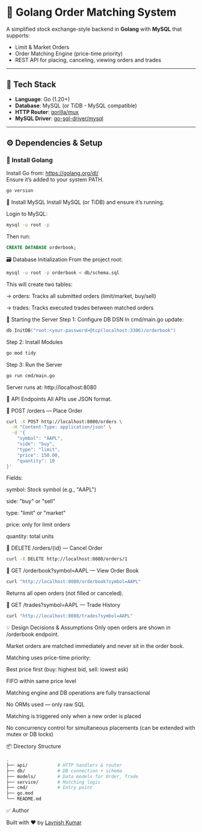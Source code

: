 # 🏦 Golang Order Matching System

A simplified stock exchange-style backend in **Golang** with **MySQL** that supports:
- Limit & Market Orders
- Order Matching Engine (price-time priority)
- REST API for placing, canceling, viewing orders and trades

---

## 🧰 Tech Stack

- **Language**: Go (1.20+)
- **Database**: MySQL (or TiDB - MySQL compatible)
- **HTTP Router**: [gorilla/mux](https://github.com/gorilla/mux)
- **MySQL Driver**: [go-sql-driver/mysql](https://github.com/go-sql-driver/mysql)

---

## ⚙️ Dependencies & Setup

### 🔧 Install Golang

Install Go from: https://golang.org/dl/  
Ensure it’s added to your system PATH.

```bash
go version
```

🐬 Install MySQL
Install MySQL (or TiDB) and ensure it’s running.

Login to MySQL:

```bash
mysql -u root -p
```

Then run:
```sql
CREATE DATABASE orderbook;
```

🗃️ Database Initialization
From the project root:

```bash
mysql -u root -p orderbook < db/schema.sql
```

This will create two tables:

-> orders: Tracks all submitted orders (limit/market, buy/sell)

-> trades: Tracks executed trades between matched orders

🚀 Starting the Server
Step 1: Configure DB DSN
In cmd/main.go update:
```go
db.InitDB("root:<your-password>@tcp(localhost:3306)/orderbook")
```

Step 2: Install Modules
```bash
go mod tidy
```

Step 3: Run the Server
```bash
go run cmd/main.go
```

Server runs at: http://localhost:8080

🧪 API Endpoints
All APIs use JSON format.

🔹 POST /orders — Place Order
```bash
curl -X POST http://localhost:8080/orders \
  -H "Content-Type: application/json" \
  -d '{
    "symbol": "AAPL",
    "side": "buy",
    "type": "limit",
    "price": 150.00,
    "quantity": 10
}'
```
Fields:

symbol: Stock symbol (e.g., "AAPL")

side: "buy" or "sell"

type: "limit" or "market"

price: only for limit orders

quantity: total units

🔹 DELETE /orders/{id} — Cancel Order
```bash
curl -X DELETE http://localhost:8080/orders/1
```
🔹 GET /orderbook?symbol=AAPL — View Order Book
```bash
curl "http://localhost:8080/orderbook?symbol=AAPL"
```
Returns all open orders (not filled or canceled).

🔹 GET /trades?symbol=AAPL — Trade History
```bash
curl "http://localhost:8080/trades?symbol=AAPL"
```


💡 Design Decisions & Assumptions
Only open orders are shown in /orderbook endpoint.

Market orders are matched immediately and never sit in the order book.

Matching uses price-time priority:

Best price first (buy: highest bid, sell: lowest ask)

FIFO within same price level

Matching engine and DB operations are fully transactional

No ORMs used — only raw SQL

Matching is triggered only when a new order is placed

No concurrency control for simultaneous placements (can be extended with mutex or DB locks)

📦 Directory Structure
```bash
.
├── api/           # HTTP handlers & router
├── db/            # DB connection + schema
├── models/        # Data models for Order, Trade
├── service/       # Matching logic
├── cmd/           # Entry point
├── go.mod
└── README.md
```


✅ Author

Built with ❤️ by [Lavnish Kumar](https://github.com/Lavnish0101)